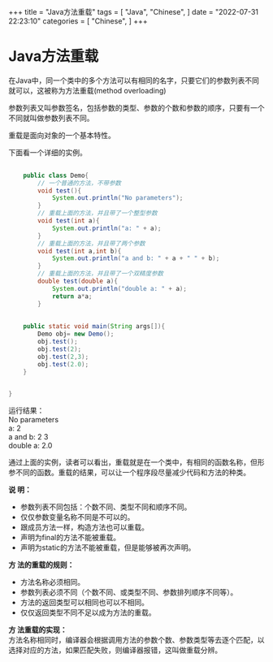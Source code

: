 
+++
title = "Java方法重载"
tags = [
"Java",
"Chinese",
]
date = "2022-07-31 22:23:10"
categories = [
"Chinese",
]
+++
# Java方法重载





在Java中，同一个类中的多个方法可以有相同的名字，只要它们的参数列表不同就可以，这被称为方法重载(method&nbsp;overloading)

  
参数列表又叫参数签名，包括参数的类型、参数的个数和参数的顺序，只要有一个不同就叫做参数列表不同。  
  
重载是面向对象的一个基本特性。  
  
下面看一个详细的实例。

    


```java
    
    public class Demo{
        // 一个普通的方法，不带参数
        void test(){
            System.out.println("No parameters");
        }
        // 重载上面的方法，并且带了一个整型参数
        void test(int a){
            System.out.println("a: " + a);
        }
        // 重载上面的方法，并且带了两个参数
        void test(int a,int b){
            System.out.println("a and b: " + a + " " + b);
        }
        // 重载上面的方法，并且带了一个双精度参数
        double test(double a){
            System.out.println("double a: " + a);
            return a*a;
        }
    
    
    public static void main(String args[]){
        Demo obj= new Demo();
        obj.test();
        obj.test(2);
        obj.test(2,3);
        obj.test(2.0);
    }
    

}
```

 运行结果：  
No parameters  
a: 2  
a and b: 2 3  
double a: 2.0  
  
通过上面的实例，读者可以看出，重载就是在一个类中，有相同的函数名称，但形参不同的函数。重载的结果，可以让一个程序段尽量减少代码和方法的种类。  
  
**说 明：**

  * 参数列表不同包括：个数不同、类型不同和顺序不同。
  * 仅仅参数变量名称不同是不可以的。
  * 跟成员方法一样，构造方法也可以重载。
  * 声明为final的方法不能被重载。
  * 声明为static的方法不能被重载，但是能够被再次声明。

  
**方 法的重载的规则：**

  * 方法名称必须相同。
  * 参数列表必须不同（个数不同、或类型不同、参数排列顺序不同等）。
  * 方法的返回类型可以相同也可以不相同。
  * 仅仅返回类型不同不足以成为方法的重载。

  
**方 法重载的实现：**  
方法名称相同时，编译器会根据调用方法的参数个数、参数类型等去逐个匹配，以选择对应的方法，如果匹配失败，则编译器报错，这叫做重载分辨。
